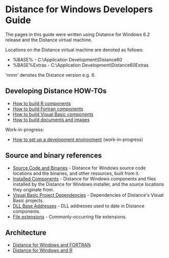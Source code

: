 Distance for Windows Developers Guide
=====================================

The pages in this guide were written using Distance for Windows 6.2 release and the Distance virtual machine.

Locations on the Distance virtual machine are denoted as follows:

* %BASE% - C:\Application Development\Distance60
* %BASE%Extras - C:\Application Development\Distance60Extras

'nnnn' denotes the Distance version e.g. 6.

Developing Distance HOW-TOs
---------------------------

* [How to build R components](./BuildR.md)
* [How to build Fortran components](./BuildFortran.md)
* [How to build Visual Basic components](./BuildVisualBasic.md)
* [How to build documents and images](./BuildDocumentsImages.md)

Work-in-progress:

* [How to set up a development environment](./SetUpDevelopmentEnvironment.md) (work-in-progress)

Source and binary references
----------------------------

* [Source Code and Binaries](./SourceCodeAndBinaries.md) - Distance for Windows source code locations and the binaries, and other resources, built from it.
* [Installed Components](./InstalledComponents.md) - Distance for Windows components and files installed by the Distance for Windows installer, and the source locations they originate from.
* [Visual Basic Project Dependencies](./VisualBasicProjectDependencies.md) - Dependencies of Distance's Visual Basic projects.
* [DLL Base Addresses](./DllBaseAddresses.md) - DLL addresses used to date in Distance components.
* [File extensions](./FileExtensions.md) - Commonly-occurring file extensions.

Architecture
------------

* [Distance for Windows and FORTRAN](./ArchitectureFORTRAN.md)
* [Distance for Windows and R](./ArchitectureR.md)

